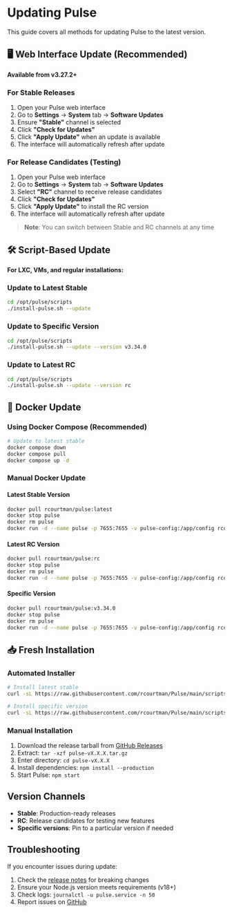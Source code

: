 # Updating Pulse

This guide covers all methods for updating Pulse to the latest version.

## 🖥️ Web Interface Update (Recommended)

**Available from v3.27.2+**

### For Stable Releases
1. Open your Pulse web interface
2. Go to **Settings** → **System** tab → **Software Updates**
3. Ensure **"Stable"** channel is selected
4. Click **"Check for Updates"**
5. Click **"Apply Update"** when an update is available
6. The interface will automatically refresh after update

### For Release Candidates (Testing)
1. Open your Pulse web interface
2. Go to **Settings** → **System** tab → **Software Updates**
3. Select **"RC"** channel to receive release candidates
4. Click **"Check for Updates"**
5. Click **"Apply Update"** to install the RC version
6. The interface will automatically refresh after update

> **Note**: You can switch between Stable and RC channels at any time

## 🛠️ Script-Based Update

**For LXC, VMs, and regular installations:**

### Update to Latest Stable
```bash
cd /opt/pulse/scripts
./install-pulse.sh --update
```

### Update to Specific Version
```bash
cd /opt/pulse/scripts
./install-pulse.sh --update --version v3.34.0
```

### Update to Latest RC
```bash
cd /opt/pulse/scripts
./install-pulse.sh --update --version rc
```

## 🐳 Docker Update

### Using Docker Compose (Recommended)
```bash
# Update to latest stable
docker compose down
docker compose pull
docker compose up -d
```

### Manual Docker Update

#### Latest Stable Version
```bash
docker pull rcourtman/pulse:latest
docker stop pulse
docker rm pulse
docker run -d --name pulse -p 7655:7655 -v pulse-config:/app/config rcourtman/pulse:latest
```

#### Latest RC Version
```bash
docker pull rcourtman/pulse:rc
docker stop pulse
docker rm pulse
docker run -d --name pulse -p 7655:7655 -v pulse-config:/app/config rcourtman/pulse:rc
```

#### Specific Version
```bash
docker pull rcourtman/pulse:v3.34.0
docker stop pulse
docker rm pulse
docker run -d --name pulse -p 7655:7655 -v pulse-config:/app/config rcourtman/pulse:v3.34.0
```

## 📥 Fresh Installation

### Automated Installer
```bash
# Install latest stable
curl -sL https://raw.githubusercontent.com/rcourtman/Pulse/main/scripts/install-pulse.sh | bash

# Install specific version
curl -sL https://raw.githubusercontent.com/rcourtman/Pulse/main/scripts/install-pulse.sh | bash -s -- --version v3.34.0
```

### Manual Installation
1. Download the release tarball from [GitHub Releases](https://github.com/rcourtman/Pulse/releases)
2. Extract: `tar -xzf pulse-vX.X.X.tar.gz`
3. Enter directory: `cd pulse-vX.X.X`
4. Install dependencies: `npm install --production`
5. Start Pulse: `npm start`

## Version Channels

- **Stable**: Production-ready releases
- **RC**: Release candidates for testing new features
- **Specific versions**: Pin to a particular version if needed

## Troubleshooting

If you encounter issues during update:
1. Check the [release notes](https://github.com/rcourtman/Pulse/releases) for breaking changes
2. Ensure your Node.js version meets requirements (v18+)
3. Check logs: `journalctl -u pulse.service -n 50`
4. Report issues on [GitHub](https://github.com/rcourtman/Pulse/issues)